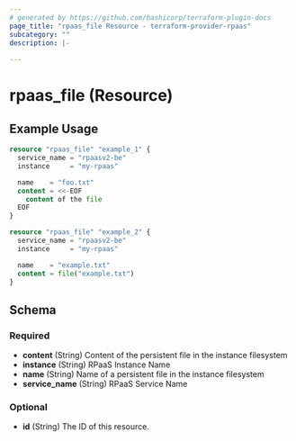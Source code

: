 ```yaml
---
# generated by https://github.com/hashicorp/terraform-plugin-docs
page_title: "rpaas_file Resource - terraform-provider-rpaas"
subcategory: ""
description: |-
  
---
```


# rpaas_file (Resource)



## Example Usage

```terraform
resource "rpaas_file" "example_1" {
  service_name = "rpaasv2-be"
  instance     = "my-rpaas"

  name    = "foo.txt"
  content = <<-EOF
    content of the file
  EOF
}

resource "rpaas_file" "example_2" {
  service_name = "rpaasv2-be"
  instance     = "my-rpaas"

  name    = "example.txt"
  content = file("example.txt")
}
```

<!-- schema generated by tfplugindocs -->
## Schema

### Required

- **content** (String) Content of the persistent file in the instance filesystem
- **instance** (String) RPaaS Instance Name
- **name** (String) Name of a persistent file in the instance filesystem
- **service_name** (String) RPaaS Service Name

### Optional

- **id** (String) The ID of this resource.


